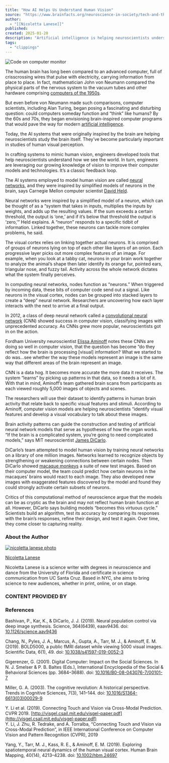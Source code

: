```yaml
---
title: "How AI Helps Us Understand Human Vision"
source: "https://www.brainfacts.org/neuroscience-in-society/tech-and-the-brain/2020/how-ai-helps-us-understand-human-vision-050820"
author:
  - "[[Nicoletta Lanese]]"
published:
created: 2025-01-20
description: "Artificial intelligence is helping neuroscientists understand human vision — which, in turn, can help engineers create better technologies."
tags:
  - "clippings"
---
```

![Code on computer monitor](https://www.brainfacts.org/-/media/Brainfacts2/Neuroscience-in-Society/Tech-and-the-Brain/Article-Images/ai-and-human-vision.jpg?h=423&w=750&hash=EEEF3920759596D1E0510B5F35D6F8A3B66E7ED8)

The human brain has long been compared to an advanced computer, full of crisscrossing wires that pulse with electricity, carrying information from place to place. In fact, mathematician John von Neumann compared the physical parts of the nervous system to the vacuum tubes and other hardware comprising [computers of the 1950s](https://www.sciencedirect.com/science/article/pii/B0080430767001017).

But even before von Neumann made such comparisons, computer scientists, including Alan Turing, began posing a fascinating and disturbing question: could computers someday function and “think” like humans? By the 60s and 70s, they began envisioning brain-inspired computer programs that would pave the way for modern [artificial intelligence](https://courses.csail.mit.edu/6.803/pdf/steps.pdf).

Today, the AI systems that were originally inspired by the brain are helping neuroscientists study the brain itself. They’ve become particularly important in studies of human visual perception.

In crafting systems to mimic human vision, engineers developed tools that help neuroscientists understand how we see the world. In turn, engineers are leveraging our growing knowledge of vision to improve their computer models and technologies. It’s a classic feedback loop.

The AI systems employed to model human vision are called [neural networks](https://www.youtube.com/watch?v=JBlm4wnjNMY), and they were inspired by simplified models of neurons in the brain, says Carnegie Mellon computer scientist [David Held](http://davheld.github.io/).

Neural networks were inspired by a simplified model of a neuron, which can be thought of as a “system that takes in inputs, multiplies the inputs by weights, and adds up the resulting values. If the sum exceeds a certain threshold, the output is ‘one,’ and if it’s below that threshold the output is ‘zero,’” Held explains. A “neuron” responds to a specific tidbit of information. Linked together, these neurons can tackle more complex problems, he said.

The visual cortex relies on linking together actual neurons. It is comprised of groups of neurons lying on top of each other like layers of an onion. Each progressive layer picks out more complex features of an image. For example, when you look at a tabby cat, neurons in your brain work together to analyze the animal’s shape then later identify its orange fur, pointed ears, triangular nose, and fuzzy tail. Activity across the whole network dictates what the system finally perceives.

In computing neural networks, nodes function as “neurons.” When triggered by incoming data, these bits of computer code send out a signal. Like neurons in the visual cortex, nodes can be grouped into stacked layers to create a “deep” neural network. Researchers are uncovering how each layer interacts with the next to arrive at a final output.

In 2012, a class of deep neural network called a [convolutional neural network](https://papers.nips.cc/paper/4824-imagenet-classification-with-deep-convolutional-neural-networks.pdf) (CNN) showed success in computer vision, classifying images with unprecedented accuracy. As CNNs grew more popular, neuroscientists got in on the action.

Fordham University neuroscientist [Elissa Aminoff](https://www.fordham.edu/info/21660/psychology_faculty_and_staff/9370/elissa_aminoff) notes these CNNs are doing so well in computer vision, that the question has become “do they reflect how the brain is processing \[visual\] information? What we started to do was…see whether the way these models represent an image is the same way that different areas of the brain represent an image.

CNN is a data hog. It becomes more accurate the more data it receives. The system “learns” by picking up patterns in that data, so it needs a lot of it. With that in mind, Aminoff’s team gathered brain scans from participants as each viewed roughly 5,000 images of objects and scenes.

The researchers will use their dataset to identify patterns in human brain activity that relate back to specific visual features and stimuli. According to Aminoff, computer vision models are helping neuroscientists “identify visual features and develop a visual vocabulary to talk about these images.

Brain activity patterns can guide the construction and testing of artificial neural network models that serve as hypotheses of how the organ works. “If the brain is a complicated system, you’re going to need complicated models,” says MIT neuroscientist [James DiCarlo](https://mcgovern.mit.edu/profile/james-dicarlo/).

DiCarlo’s team attempted to model human vision by training neural networks on a library of one million images. Networks learned to recognize objects by strengthening or weakening connections between certain nodes. Then DiCarlo showed [macaque monkeys](https://science.sciencemag.org/content/364/6439/eaav9436) a suite of new test images. Based on their computer model, the team could predict how certain neurons in the macaques’ brains would react to each image. They also developed new images with exaggerated features discovered by the model and found they could strongly activate certain subsets of neurons.

Critics of this computational method of neuroscience argue that the models can be as cryptic as the brain and may not reflect human brain function at all. However, DiCarlo says building models “becomes this virtuous cycle.” Scientists build an algorithm, test its accuracy by comparing its responses with the brain’s responses, refine their design, and test it again. Over time, they come closer to capturing reality.

### About the Author

[![nicoletta lanese photo](https://www.brainfacts.org/-/media/Brainfacts2/People/nicoletta_lanese_square.png)](https://www.brainfacts.org/authorbiography?id={73471D21-CBAE-4B4B-BFC3-8C79BA063991})

[Nicoletta Lanese](https://www.brainfacts.org/authorbiography?id={73471D21-CBAE-4B4B-BFC3-8C79BA063991})

Nicoletta Lanese is a science writer with degrees in neuroscience and dance from the University of Florida and certificate in science communication from UC Santa Cruz. Based in NYC, she aims to bring science to new audiences, whether in print, online, or on stage.

### CONTENT PROVIDED BY

### References

Bashivan, P., Kar, K., & DiCarlo, J. J. (2019). Neural population control via deep image synthesis. Science, 364(6439), eaav9436. doi: [10.1126/science.aav9436](https://science.sciencemag.org/content/364/6439/eaav9436)

Chang, N., Pyles, J. A., Marcus, A., Gupta, A., Tarr, M. J., & Aminoff, E. M. (2019). BOLD5000, a public fMRI dataset while viewing 5000 visual images. Scientific Data, 6(1), 49. doi: [10.1038/s41597-019-0052-3](https://www.nature.com/articles/s41597-019-0052-3)

Gigerenzer, G. (2001). Digital Computer: Impact on the Social Sciences. In N. J. Smelser & P. B. Baltes (Eds.), International Encyclopedia of the Social & Behavioral Sciences (pp. 3684–3688). doi: [10.1016/B0-08-043076-7/00101-7](https://www.sciencedirect.com/science/article/pii/B0080430767001017?via%3Dihub)

Miller, G. A. (2003). The cognitive revolution: A historical perspective. Trends in Cognitive Sciences, 7(3), 141–144. doi: [10.1016/S1364-6613(03)00029-9](https://www.cell.com/trends/cognitive-sciences/fulltext/S1364-6613\(03\)00029-9?_returnURL=https%3A%2F%2Flinkinghub.elsevier.com%2Fretrieve%2Fpii%2FS1364661303000299%3Fshowall%3Dtrue)

Y. Li et al. (2019). Connecting Touch and Vision via Cross-Modal Prediction. CVPR 2019. [http://visgel.csail.mit.edu/visgel-paper.pdf](http://visgel.csail.mit.edu/visgel-paper.pdf)  
Y. Li, J. Zhu, R. Tedrake, and A. Torralba, “Connecting Touch and Vision via Cross-Modal Prediction”, in IEEE International Conference on Computer Vision and Pattern Recognition (CVPR), 2019

Yang, Y., Tarr, M. J., Kass, R. E., & Aminoff, E. M. (2019). Exploring spatiotemporal neural dynamics of the human visual cortex. Human Brain Mapping, 40(14), 4213–4238. doi: [10.1002/hbm.24697](https://onlinelibrary.wiley.com/doi/full/10.1002/hbm.24697)
